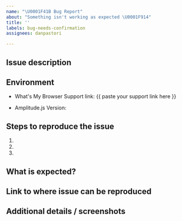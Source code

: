 ```yaml
---
name: "\U0001F41B Bug Report"
about: "Something isn't working as expected \U0001F914"
title: ''
labels: bug-needs-confirmation
assignees: danpastori

---
```

<!-- 🤵 Looking for professional support? Guaranteed response times next business day. Learn more here: https://521d.me/amplitudejs-professional-support -->

## Issue description
<!-- Replace this comment with a short explanation of what is going on -->

## Environment

<!-- On the device you are experiencing issues, go to https://www.whatsmybrowser.org/. Paste your support URL below -->
- What's My Browser Support link: {{ paste your support link here }}
<!-- Run `Amplitude.getVersion()` in your browser console" -->
- Amplitude.js Version:

## Steps to reproduce the issue

1.  
2.  
3.  

## What is expected?
<!-- Give us an explanation of what should be happening -->

## Link to where issue can be reproduced
<!-- Please provide a link to a JSFiddle,  JSBin, CodePen, your website, or GitHub repo. -->

## Additional details / screenshots
<!-- Screenshots, console output, logs, etc are extremely helpful -->
